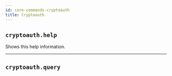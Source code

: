 ```yaml
---
id: core-commands-cryptoauth
title: Cryptoauth
---
```


## `cryptoauth.help`

Shows this help information.


----
## `cryptoauth.query`


